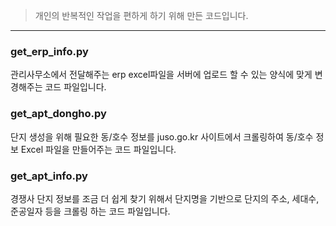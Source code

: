 > 개인의 반복적인 작업을 편하게 하기 위해 만든 코드입니다.

---

### get_erp_info.py

관리사무소에서 전달해주는 erp excel파일을 서버에 업로드 할 수 있는 양식에 맞게 변경해주는 코드 파일입니다.

### get_apt_dongho.py

단지 생성을 위해 필요한 동/호수 정보를 juso.go.kr 사이트에서 크롤링하여 동/호수 정보 Excel 파일을 만들어주는 코드 파일입니다.

### get_apt_info.py

경쟁사 단지 정보를 조금 더 쉽게 찾기 위해서 단지명을 기반으로 단지의 주소, 세대수, 준공일자 등을 크롤링 하는 코드 파일입니다.
